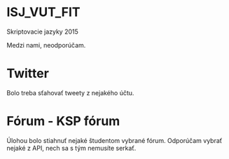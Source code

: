 # ISJ_VUT_FIT
Skriptovacie jazyky 2015

Medzi nami, neodporúčam.

# Twitter

Bolo treba sťahovať tweety z nejakého účtu.

# Fórum - KSP fórum

Úlohou bolo stiahnuť nejaké študentom vybrané fórum. Odporúčam vybrať nejaké z API, nech sa s tým nemusíte serkať.
